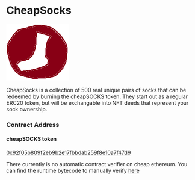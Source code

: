 # CheapSocks

![Logo](static/favicon.png?raw=true) 

CheapSocks is a collection of 500 real unique pairs of socks that can be redeemed by burning the cheapSOCKS token. They start out as a regular ERC20 token, but will be exchangable into NFT deeds that represent your sock ownership.

### Contract Address

#### cheapSOCKS token

[0x92f05b809f2eb9b2e17fbbdab259f8e10a7f47d9](https://expedition.dev/address/0x92f05b809f2eb9b2e17fbbdab259f8e10a7f47d9?rpcUrl=https%3A%2F%2Fnode.cheapeth.org%2Frpc)

There currently is no automatic contract verifier on cheap ethereum. You can find the runtime bytecode to manually verify [here](https://github.com/buhrmi/cheapsocks/blob/main/contract/build/socks.runtime)